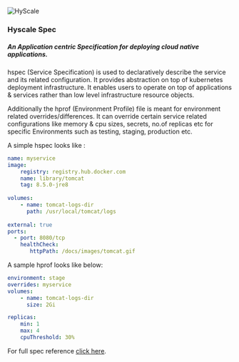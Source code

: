 ![HyScale](https://www.hyscale.io/wp-content/uploads/2019/01/hyscale-logo.png)

### Hyscale Spec

##### An Application centric Specification for deploying cloud native applications.

hspec (Service Specification) is used to declaratively describe the service and its related configuration. It provides abstraction on top of kubernetes deployment infrastructure. It enables users to operate on top of applications & services rather than low level infrastructure resource objects.

Additionally the hprof (Environment Profile) file is meant for environment related overrides/differences. It can override certain service related configurations like memory & cpu sizes, secrets, no.of replicas etc for specific Environments such as testing, staging, production etc.

A simple hspec looks like :

```yaml
name: myservice
image:
    registry: registry.hub.docker.com
    name: library/tomcat
    tag: 8.5.0-jre8
 
volumes:
    - name: tomcat-logs-dir
      path: /usr/local/tomcat/logs
 
external: true
ports:
  - port: 8080/tcp
    healthCheck:
       httpPath: /docs/images/tomcat.gif
```

A sample hprof looks like below:

```yaml
environment: stage
overrides: myservice
volumes:
    - name: tomcat-logs-dir
      size: 2Gi

replicas:
    min: 1
    max: 4
    cpuThreshold: 30%
```

For full spec reference [click here](docs/hyscale-spec-reference.md). 

